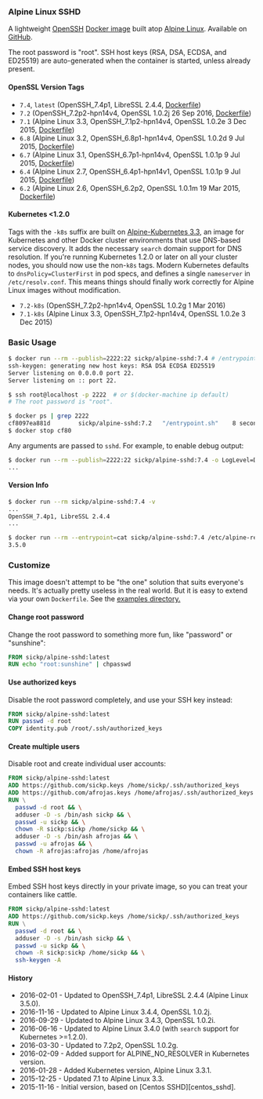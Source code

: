### Alpine Linux SSHD

A lightweight [OpenSSH][openssh] [Docker image][dockerhub_project] built atop [Alpine Linux][alpine_linux]. Available on [GitHub][github_project].

The root password is "root". SSH host keys (RSA, DSA, ECDSA, and ED25519) are auto-generated when the container is started, unless already present.

#### OpenSSL Version Tags

- `7.4`, `latest` (OpenSSH_7.4p1, LibreSSL 2.4.4, [Dockerfile](https://github.com/sickp/docker-alpine-sshd/tree/master/versions/7.2/Dockerfile))
- `7.2` (OpenSSH_7.2p2-hpn14v4, OpenSSL 1.0.2j  26 Sep 2016, [Dockerfile](https://github.com/sickp/docker-alpine-sshd/tree/master/versions/7.2/Dockerfile))
- `7.1` (Alpine Linux 3.3, OpenSSH_7.1p2-hpn14v4, OpenSSL 1.0.2e 3 Dec 2015, [Dockerfile](https://github.com/sickp/docker-alpine-sshd/tree/master/versions/7.1/Dockerfile))
- `6.8` (Alpine Linux 3.2, OpenSSH_6.8p1-hpn14v4, OpenSSL 1.0.2d 9 Jul 2015, [Dockerfile](https://github.com/sickp/docker-alpine-sshd/tree/master/versions/6.8/Dockerfile))
- `6.7` (Alpine Linux 3.1, OpenSSH_6.7p1-hpn14v4, OpenSSL 1.0.1p 9 Jul 2015, [Dockerfile](https://github.com/sickp/docker-alpine-sshd/tree/master/versions/6.7/Dockerfile))
- `6.4` (Alpine Linux 2.7, OpenSSH_6.4p1-hpn14v1, OpenSSL 1.0.1p 9 Jul 2015, [Dockerfile](https://github.com/sickp/docker-alpine-sshd/tree/master/versions/6.4/Dockerfile))
- `6.2` (Alpine Linux 2.6, OpenSSH_6.2p2, OpenSSL 1.0.1m 19 Mar 2015, [Dockerfile](https://github.com/sickp/docker-alpine-sshd/tree/master/versions/6.2/Dockerfile))

#### Kubernetes <1.2.0

Tags with the `-k8s` suffix are built on [Alpine-Kubernetes 3.3][alpine_kubernetes], an image for Kubernetes and other Docker cluster environments that use DNS-based service discovery. It adds the necessary `search` domain support for DNS resolution. If you're running Kubernetes 1.2.0 or later on all your cluster nodes, you should now use the non-`k8s` tags. Modern Kubernetes defaults to `dnsPolicy=ClusterFirst` in pod specs, and defines a single `nameserver` in `/etc/resolv.conf`. This means things should finally work correctly for Alpine Linux images without modification.

- `7.2-k8s` (OpenSSH_7.2p2-hpn14v4, OpenSSL 1.0.2g  1 Mar 2016)
- `7.1-k8s` (Alpine Linux 3.3, OpenSSH_7.1p2-hpn14v4, OpenSSL 1.0.2e 3 Dec 2015)

### Basic Usage

```bash
$ docker run --rm --publish=2222:22 sickp/alpine-sshd:7.4 # /entrypoint.sh
ssh-keygen: generating new host keys: RSA DSA ECDSA ED25519
Server listening on 0.0.0.0 port 22.
Server listening on :: port 22.

$ ssh root@localhost -p 2222  # or $(docker-machine ip default)
# The root password is "root".

$ docker ps | grep 2222
cf8097ea881d        sickp/alpine-sshd:7.2   "/entrypoint.sh"    8 seconds ago       Up 4 seconds        0.0.0.0:2222->22/tcp   stoic_ptolemy
$ docker stop cf80
```

Any arguments are passed to `sshd`. For example, to enable debug output:

```bash
$ docker run --rm --publish=2222:22 sickp/alpine-sshd:7.4 -o LogLevel=DEBUG
...
```

#### Version Info

```bash
$ docker run --rm sickp/alpine-sshd:7.4 -v
...
OpenSSH_7.4p1, LibreSSL 2.4.4
...

$ docker run --rm --entrypoint=cat sickp/alpine-sshd:7.4 /etc/alpine-release
3.5.0
```

### Customize

This image doesn't attempt to be "the one" solution that suits everyone's needs. It's actually pretty useless in the real world. But it is easy to extend via your own `Dockerfile`. See the [examples directory.][examples]

#### Change root password

Change the root password to something more fun, like "password" or "sunshine":

```dockerfile
FROM sickp/alpine-sshd:latest
RUN echo "root:sunshine" | chpasswd
```

#### Use authorized keys

Disable the root password completely, and use your SSH key instead:

```dockerfile
FROM sickp/alpine-sshd:latest
RUN passwd -d root
COPY identity.pub /root/.ssh/authorized_keys
```

#### Create multiple users

Disable root and create individual user accounts:

```dockerfile
FROM sickp/alpine-sshd:latest
ADD https://github.com/sickp.keys /home/sickp/.ssh/authorized_keys
ADD https://github.com/afrojas.keys /home/afrojas/.ssh/authorized_keys
RUN \
  passwd -d root && \
  adduser -D -s /bin/ash sickp && \
  passwd -u sickp && \
  chown -R sickp:sickp /home/sickp && \
  adduser -D -s /bin/ash afrojas && \
  passwd -u afrojas && \
  chown -R afrojas:afrojas /home/afrojas
```

#### Embed SSH host keys

Embed SSH host keys directly in your private image, so you can treat your containers like cattle.

```dockerfile
FROM sickp/alpine-sshd:latest
ADD https://github.com/sickp.keys /home/sickp/.ssh/authorized_keys
RUN \
  passwd -d root && \
  adduser -D -s /bin/ash sickp && \
  passwd -u sickp && \
  chown -R sickp:sickp /home/sickp && \
  ssh-keygen -A
```

#### History

- 2016-02-01 - Updated to OpenSSH_7.4p1, LibreSSL 2.4.4 (Alpine Linux 3.5.0).
- 2016-11-16 - Updated to Alpine Linux 3.4.4, OpenSSL 1.0.2j.
- 2016-09-29 - Updated to Alpine Linux 3.4.3, OpenSSL 1.0.2i.
- 2016-06-16 - Updated to Alpine Linux 3.4.0 (with `search` support for Kubernetes >=1.2.0).
- 2016-03-30 - Updated to 7.2p2, OpenSSL 1.0.2g.
- 2016-02-09 - Added support for ALPINE_NO_RESOLVER in Kubernetes version.
- 2016-01-28 - Added Kubernetes version, Alpine Linux 3.3.1.
- 2015-12-25 - Updated 7.1 to Alpine Linux 3.3.
- 2015-11-16 - Initial version, based on [Centos SSHD][centos_sshd].

[alpine_kubernetes]:  https://hub.docker.com/r/janeczku/alpine-kubernetes/
[alpine_linux]:       https://hub.docker.com/_/alpine/
[dockerhub_project]:  https://hub.docker.com/r/sickp/alpine-sshd/
[examples]:           https://github.com/sickp/docker-alpine-sshd/tree/master/examples/
[github_project]:     https://github.com/sickp/docker-alpine-sshd/
[openssh]:            http://www.openssh.com

